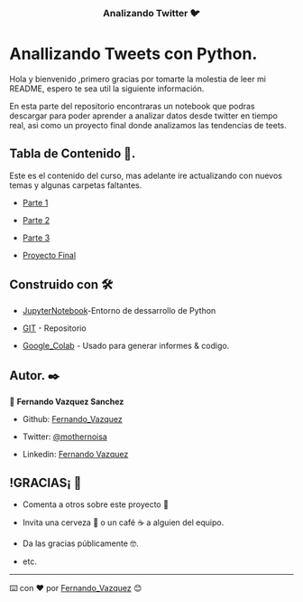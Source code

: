 

<h3 align="center">Analizando Twitter 🐦</h3>

# Anallizando Tweets con Python.

Hola y bienvenido ,primero gracias por tomarte la molestia de leer mi README, espero te sea util la siguiente información.

En esta parte del repositorio encontraras un notebook que podras descargar para poder aprender a analizar datos desde twitter en tiempo real, asi como un proyecto final donde analizamos las tendencias de teets.

<!-- TABLA DE CONTENDIO -->

## Tabla de Contenido 🔮.

Este es el contenido del curso, mas adelante ire actualizando con nuevos temas y algunas carpetas faltantes.

* [Parte 1](https://github.com/Chilangdon20/PYTHON/tree/master/Twitter/Data%20Analisis%20Twitter/Parte%201-Introduccion%20a%20la%20API%20de%20Twitter)

* [Parte 2](https://github.com/Chilangdon20/PYTHON/tree/master/Twitter/Data%20Analisis%20Twitter/Parte2-Teoria%20de%20redes%20y%20graficas%20con%20Twitter.)

* [Parte 3](https://github.com/Chilangdon20/PYTHON/tree/master/Twitter/Data%20Analisis%20Twitter/Parte3-Geolocalizacion%20de%20Tweets)

* [Proyecto Final](https://github.com/Chilangdon20/PYTHON/tree/master/Twitter/Data%20Analisis%20Twitter/PROPYECTO_FINAL)



## Construido con 🛠️

* [JupyterNotebook](https://jupyter.org/try)-Entorno de dessarrollo de Python

* [GIT](https://github.com) - Repositorio

* [Google_Colab](https://colab.research.google.com) - Usado para generar informes & codigo.

## Autor. ✒️

👤 **Fernando Vazquez Sanchez**

- Github: [Fernando_Vazquez](https://github.com/Chilangdon20)

- Twitter: [@mothernoisa](https://twitter.com/mothernoisa?s=09&fbclid=IwAR0q1edvYvE9f1GtXzo5sK8WTBFZqpd6g1yGIVGtF4CLUYwSBOaUKziNEKg)

- Linkedin: [Fernando Vazquez](https://www.linkedin.com/in/fernando-vázquez-058189177/)

## !GRACIAS¡ 🎁

* Comenta a otros sobre este proyecto 📢

* Invita una cerveza 🍺 o un café ☕ a alguien del equipo.

* Da las gracias públicamente 🤓.

* etc.

---

⌨️ con ❤️ por [Fernando_Vazquez](https://github.com/Chilangdon20) 😊
